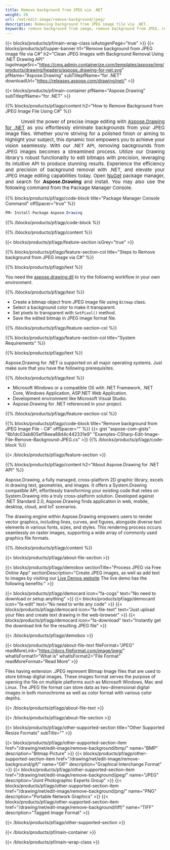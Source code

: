 ```yaml
---
title: Remove background from JPEG via .NET
weight: 20
url: /net/edit-image/remove-background/jpeg/
description: Removing background from JPEG image file via .NET.
keywords: remove background from image, remove background from JPEG, remove background via C#, background removal, erase background, clean image, 2D graphics, drawing API, edit bitmap C#, Drawing for .NET, save bitmap, save JPEG image, cross-platform 2D graphic library, Bitmap class, raster graphics drawing, rendering raster images, JPEG image file
---
```


{{< blocks/products/pf/main-wrap-class isAutogenPage="true" >}}
{{< blocks/products/pf/upper-banner h1="Remove background from JPEG image file via C#" h2="Clean JPEG Images with Background Removal Using .NET Drawing API" logoImageSrc="https://cms.admin.containerize.com/templates/aspose/img/products/drawing/headers/aspose_drawing-for-net.svg" pfName="Aspose.Drawing" subTitlepfName="for .NET" downloadUrl="https://releases.aspose.com/drawing/net/" >}}

{{< blocks/products/pf/main-container pfName="Aspose.Drawing" subTitlepfName="for .NET" >}}


{{% blocks/products/pf/agp/content h2="How to Remove Background from JPEG Image File Using C#" %}}

<p align="justify" style="text-indent:50px;font-size:15px;">
Unveil the power of precise image editing with <a href="https://products.aspose.com/drawing/net">Aspose.Drawing for .NET</a> as you effortlessly eliminate backgrounds from your JPEG image files. Whether you're striving for a polished finish or aiming to highlight your subject, this dynamic tool empowers you to achieve your vision seamlessly. With our .NET API, removing backgrounds from JPEG images becomes a streamlined process. Utilize our Drawing library's robust functionality to edit bitmaps with precision, leveraging its intuitive API to produce stunning results. Experience the efficiency and precision of background removal with .NET, and elevate your JPEG image editing capabilities today. Open <a href="https://www.nuget.org/packages/aspose.drawing">NuGet</a> package manager, and search for <b>Aspose.Drawing</b> and install. You may also use the following command from the Package Manager Console.</p>

{{% blocks/products/pf/agp/code-block title="Package Manager Console Command" offSpacer="true" %}}
```cs
PM> Install-Package Aspose.Drawing
```
{{% /blocks/products/pf/agp/code-block %}}

{{% /blocks/products/pf/agp/content %}}


{{< blocks/products/pf/agp/feature-section isGrey="true" >}}

{{% blocks/products/pf/agp/feature-section-col title="Steps to Remove background from JPEG image via C#" %}}

{{% blocks/products/pf/agp/text %}}

You need the [aspose.drawing.dll](https://downloads.aspose.com/drawing/net) to try the following workflow in your own environment.

{{% /blocks/products/pf/agp/text %}}

+ Create a bitmap object from JPEG image file using `Bitmap` class.
+ Select a background color to make it transparent.
+ Set pixels to transparent with `SetPixel()` method.
+ Save the edited bitmap in JPEG image format file.

{{% /blocks/products/pf/agp/feature-section-col %}}

{{% blocks/products/pf/agp/feature-section-col title="System Requirements" %}}

{{% blocks/products/pf/agp/text %}}

Aspose.Drawing for .NET is supported on all major operating systems. Just make sure that you have the following prerequisites.

{{% /blocks/products/pf/agp/text %}}

-  Microsoft Windows or a compatible OS with .NET Framework, .NET Core, Windows Application, ASP.NET Web Application.
-  Development environment like Microsoft Visual Studio.
-  Aspose.Drawing for .NET referenced in your project.

{{% /blocks/products/pf/agp/feature-section-col %}}

{{% blocks/products/pf/agp/code-block title="Remove background from JPEG Image File - C#" offSpacer="" %}}
{{< gist "aspose-com-gists" "8b1dc03ab805ef18eea88d4c442331e9" "Examples-CSharp-Edit-Image-File-Remove-Background-JPEG.cs" >}}
{{% /blocks/products/pf/agp/code-block %}}

{{< /blocks/products/pf/agp/feature-section >}}


<!-- aboutfile Starts -->

{{% blocks/products/pf/agp/content h2="About Aspose.Drawing for .NET API" %}}

Aspose.Drawing, a fully managed, cross-platform 2D graphic library, excels in drawing text, geometries, and images. It offers a System.Drawing compatible API, effortlessly transforming your existing code that relies on System.Drawing into a truly cross-platform solution. Developed against .NET Standard 2.0, Aspose.Drawing finds application in web, mobile, desktop, cloud, and IoT scenarios.

The drawing engine within Aspose.Drawing empowers users to render vector graphics, including lines, curves, and figures, alongside diverse text elements in various fonts, sizes, and styles. This rendering process occurs seamlessly on raster images, supporting a wide array of commonly used graphics file formats.

{{% /blocks/products/pf/agp/content %}}


{{< blocks/products/pf/agp/about-file-section >}}

{{< blocks/products/pf/agp/demobox sectionTitle="Process JPEG via Free Online App" sectionDescription="Create JPEG images, as well as add text to images by visiting our [Live Demos website](https://products.aspose.app/drawing) The live demo has the following benefits:" >}}

{{< blocks/products/pf/agp/democard icon="fa-cogs" text="No need to download or setup anything" >}}
{{< blocks/products/pf/agp/democard icon="fa-edit" text="No need to write any code" >}}
{{< blocks/products/pf/agp/democard icon="fa-file-text" text="Just upload your files and create text drawing in the web-browser" >}}
{{< blocks/products/pf/agp/democard icon="fa-download" text="Instantly get the download link for the resulting JPEG file" >}}

{{< /blocks/products/pf/agp/demobox >}}

{{< blocks/products/pf/agp/about-file-text fileFormat="JPEG" readMoreLink="https://docs.fileformat.com/image/jpeg/" whatIsFormat1="What is" whatIsFormat2="File Format" readMoreFormat="Read More" >}}

Files having extension .JPEG represent Bitmap Image files that are used to store bitmap digital images. These images format serves the purpose of opening the file on multiple platforms such as Microsoft Windows, Mac and Linux. The JPEG file format can store data as two-dimensional digital images in both monochrome as well as color format with various color depths.

{{< /blocks/products/pf/agp/about-file-text >}}

{{< /blocks/products/pf/agp/about-file-section >}}

<!-- aboutfile Ends -->


{{< blocks/products/pf/agp/other-supported-section title="Other Supported Resize Formats" subTitle="" >}}

{{< blocks/products/pf/agp/other-supported-section-item href="/drawing/net/edit-image/remove-background/bmp/" name="BMP" description="Bitmap Picture" >}}
{{< blocks/products/pf/agp/other-supported-section-item href="/drawing/net/edit-image/remove-background/gif/" name="GIF" description="Graphical Interchange Format" >}}
{{< blocks/products/pf/agp/other-supported-section-item href="/drawing/net/edit-image/remove-background/jpeg/" name="JPEG" description="Joint Photographic Experts Group" >}}
{{< blocks/products/pf/agp/other-supported-section-item href="/drawing/net/edit-image/remove-background/png/" name="PNG" description="Portable Network Graphics" >}}
{{< blocks/products/pf/agp/other-supported-section-item href="/drawing/net/edit-image/remove-background/tiff/" name="TIFF" description="Tagged Image Format" >}}

{{< /blocks/products/pf/agp/other-supported-section >}}

{{< /blocks/products/pf/main-container >}}

{{< /blocks/products/pf/main-wrap-class >}}
